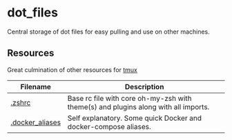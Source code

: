 # dot_files
Central storage of dot files for easy pulling and use on other machines.

## Resources
Great culmination of other resources for [tmux](https://github.com/rothgar/awesome-tmux#plugins)

| Filename | Description |
| --------------- | --------------- |
| [.zshrc](.zshrc) | Base rc file with core oh-my-zsh with theme(s) and plugins along with all imports. | 
| [.docker_aliases](.docker_aliases) | Self explanatory. Some quick Docker and docker-compose aliases.|

